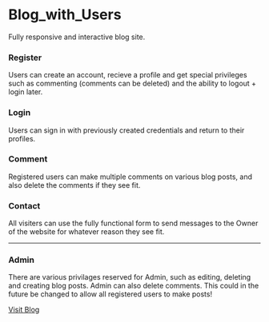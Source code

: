 # Blog_with_Users
Fully responsive and interactive blog site.

<h3>Register</h3>
 <p>Users can create an account, recieve a profile and get special privileges such as commenting (comments can be deleted) and the ability to logout + 
 login later.</p>
  
<h3>Login</h3>
  <p>Users can sign in with previously created credentials and return to their profiles.</p>
  
<h3>Comment</h3>
    </p>Registered users can make multiple comments on various blog posts, and also delete the comments if they see fit.</p>
    
 <h3>Contact</h3>
    <p>All visiters can use the fully functional form to send messages to the Owner of the website for whatever reason they see fit.</p>
    
  <hr>
 <h3>Admin</h3>
 <p>There are various privilages reserved for Admin, such as editing, deleting and creating blog posts. Admin can also delete comments. This could in the future be changed to allow all
 registered users to make posts!</p>
 
 <p><a href="https://patty-blog.herokuapp.com/">Visit Blog</a></p>
    
   










